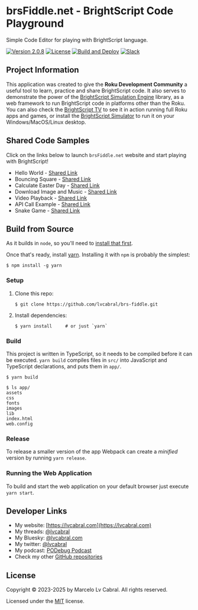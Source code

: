 # brsFiddle.net - BrightScript Code Playground

Simple Code Editor for playing with BrightScript language.

[![Version 2.0.8](https://img.shields.io/badge/Version-2.0.8-blue.svg?logo=github)](https://github.com/lvcabral/brs-fiddle/releases/tag/v2.0.8)
[![License](https://img.shields.io/github/license/lvcabral/brs-fiddle?logo=github)](./LICENSE)
[![Build and Deploy](https://github.com/lvcabral/brs-fiddle/actions/workflows/build-github.yml/badge.svg)](https://github.com/lvcabral/brs-fiddle/actions/workflows/build-github.yml)
[![Slack](https://img.shields.io/badge/Slack-RokuCommunity-4A154B?logo=slack)](https://join.slack.com/t/rokudevelopers/shared_invite/zt-4vw7rg6v-NH46oY7hTktpRIBM_zGvwA)

## Project Information

This application was created to give the **Roku Development Community** a useful tool to learn, practice and share BrightScript code. It also serves to demonstrate the power of the [BrightScript Simulation Engine](https://github.com/lvcabral/brs-engine) library, as a web framework to run BrightScript code in platforms other than the Roku. You can also check the [BrightScript TV](https://lvcabral.com/brs) to see it in action running full Roku apps and games, or install the [BrightScript Simulator](https://github.com/lvcabral/brs-desktop/releases) to run it on your Windows/MacOS/Linux desktop.

## Shared Code Samples

Click on the links below to launch `brsFiddle.net` website and start playing with BrightScript!

- Hello World - [Shared Link](https://brsfiddle.net?code=XQAAAAL1AQAAAAAAAABJKoLnIqZU8B3-6dP2NsOmYLl2BuS_zvKqVwuCb900INmQka2JaG6109nguctrC4j5eeejusZdPZeqN7ODPGAHtZa3CitoUr0Lzf0CNfBMe_fKYxZVbBd3SFCx2pochQ8vXiLaMlX28Cc1xvIyR03lxJtEM3BO0wVuiOYr28HsPq0Yh-7QOe8y1A-TeWsDOMOEQO0YDxB86jAP7EXurCri8pscM-e70RBruCRmIlFupFBKRsE2GneP6qIr0cz0r69DJ9xuBnscqSBt8CvQFz5haqlrzi9T-BRs4qM1qQid4peKgfvF6s9QEy9nHMwtR_YJMI-5PBvHmU0E4knAAMoNG-Sy1UydLH0sb8RiwTn9IajExgUnwz89MTn5AWfJx2KPUY5QPhpAyFDZnR1H_-j54Fw)
- Bouncing Square - [Shared Link](https://brsfiddle.net?code=XQAAAAJLCgAAAAAAAABJKobnoc8U-fMC7Yn0OmySA8M8XeYQjA-xlBhDmgkQqkyZorrnH8Z2n9OanRbQbS6T-zM3qPN3QH8Fzgr6UPhr5Cbo3rvloawPAr6qehd0XS8TPatky3-TLgFN_hIhDiNkxNg8livrXExKPdBlI1StdF_-qAzOZT6wC1xPKIJj2Sq8hKcRoNJYYH0Bc7y3vXJ1DTvcu9rAqps0k11Aj4tW_J_zSAHhhHD-zHJJTz1lYapWSGrBQHbhn5SMHQViWFzHfVMyo1Pxz8LUAjiUUHgtkOGpX14MRpCMTM85PbPhb8-KbGtaD4y6zaZgy7Q4zS8vtTxZ9QGHO1gsyGNWb01plO7Lk61lg9c6jOrKT4lJtn7mQme28XpLj5TQrGUbXGdw5lKu7TamErtcuypOxuBSMXVi9i_Ti874POAyL47IK7O5ZaBhBO1p5L2A6iQr6j1qzdmfd8N_9ZumCfxhd9XPg69t8sihYQVvI2vORW5vW_vxKQaDPlkjPyTdQtA903T2ZDiyKVXPpfElWsIntZqXdfg9aY0iXeyCV89LXf69WTkge8D4_dOPH8-ia5myHAXNyxi54k9qKwnkgpCDXTpTRdWB8AO_HuDn6AG5mddseP0uuDjZjbcYpwJRBBC5KJ4ocj8rH_bi5ZLCzRa9ryVdyrHwrDOpdwPRiUWsT7Cr9VEUuSPRctUp1amgHbIJKhLTTohiq3TvRAlItkP98bQhC5M_yTMnIyVjZsLrQWb5Q9MAa2VdwByE-pf4b3OF-SeGw5j-K7TOebCGz0yRNnF6zMHgUMPVYhRi9zNU5Mw_avQ0dCXMxtv9oU2_uKzkB0RCOMM6qJGSnTa4a6B0w8D_LbgLUNdbjVlAZCLpOPBl2DhR4VsV0R2zWlA5jqamY7wSeZb-CSsOdRJv30dXmt3bOKc__nYH8rYRcMlAZb4sT4aesdDh5Yx5bsWEGBjWV2Ojp34muGPJbVlkbhWOw0p0aip4dJ-jL9HfaO8zG_blhNCMsANapZ0VonnO1JaDR7cxeQeUDDpcskFPIu2DlIhLzQnGVFRRXUvU8UK97RQ0np_NQ8SUjcAoiMUNlA0HKjK3d06BKaALQwDwPGpCa1I2CksgPBrCt9f1H7csg_qmE-Bx79R0rehOLmorl_iiROXh0riaYyQlXnGwRR8K9lZJ-NU5iq6zaol5GjfdB5JRhWmzqVWFlOw9cvgI9KcWoCD5j5R1zINYsJVeMdQwLYc-LdEBfziGqS6HAyB-2fZoN_8u9gPwdI-kaKx8SCMHyiPOIhX1xk6DlY85qrLxL0LQJKf--0bS)
- Calculate Easter Day - [Shared Link](https://brsfiddle.net?code=XQAAAAL2AwAAAAAAAABJKoUDU-eVDQnCIwGjL4bXrsOaRoDR7xUg7l7ATcAP2V7HvXEvU9p3zuMqYelSIckyYmoqSzPiR_yIJT_knVClROMTQ8ImmKudAnIwKv8WYKGGonwzgVUmLT0867k3otq0ZPQoV5mwSO1oRHzkHjvNCtuBfDH5wrogZOua4KltHWcJnxjl0B9yg82onvoaeBER6jlz1JgQoTBNQl7ZhTg01AoX450nozCe3nyd0BBXDG2it0PHgOg1UILanj2fdpsXuTi8BM14Vj9mmKhiaSk614HkwdEuWIhooOB_d9wRox3XJg21lF7OXupqgZBzZh3hAQa8MUqzSmpVX4dWe9FHkscztF0jbIc7gwmoUyOubjzcRA_3rZuM1AkQr4W4PMq_J63oF4el0DxVbFEbXK5h8stU078VCa_b9Ydi0OMsUY5I_o74zSN9SPD2pmojZTs6Fyh8Eo1vSsd3F_abdPvrOnxkKH1yCt59zo5zpVN144ihVYtaVE8MTZQc66is7A0GXfCNt7Ud592YNxSujFrQST2srrBxR6psz9xPdYhQBQd_ZzkK1J7ctVqHzfBM2tQNkn1Gp2-zBlaLjo1dlJ9Hj3zpcGK6N1VcUF7ptImWf0n2QvcTvo45Ml04CLN7WyNnyMPMBZkIEJAb3dyFwMVQNssvtncDGuAtsf2yxt4O9tjbAehdO-KOw9NXPKXiGQ1mUS7_PoudiVgThfqSrk20LX2fpdJ0Bc3QmeEhWzzOqrcri_-4fOLE)
- Download Image and Music - [Shared Link](https://brsfiddle.net?code=XQAAAAIUCAAAAAAAAABJKoZks356PC5-IHrZfmGQ8eGIRvcmRs_p9r7aWybLJpMGt46qR_IitMkZgQOXSyUs6_t0d7NTwY26Vgtj-dPE5mUbwQMm-Am79XVMWJWHCFwsyYQ_Y3oqnHZBqAy9G5L5zBSOmhdOHDguluGUeWhu91d8EV6G4yVQtwYLpXxh17E07NYq8TjVusNvH92pf7eswzArTWNpoCbcN9qaMx45oHd7-P_58Bos9UusQjcVrsVmrldmykRnnou3FbayGcOgbpDUpxAgRn0848H3dWPND9xR71ivk_POMSQ4YjJ5ai-lia9yWik0WLLTNF-EmmdR54CEzcs21UVPq3FbrDVbKciu-my1xp8BWX7bYSbyK5IVEN_quzDdTw8jJ5xqIzCrLW24bbMFqfmlJoMUD6G0vx1l2Au1s6wFxPjOzyMsaDBDkZUDoML1prySkMX-2jaCAuF85xBwP54gyXtnWwWcLhT0x0nW2OsPy3myCwXJOcHLZ6menBBJ6UPu9NT6kTYx_8MQCSgaJm70UXRyjHBn42jZJo5TVbAVNsUwyzOngSd1FTiddLbOi6ozqqfowI0CgjGvd_TePqrhqbxXIaNkOAJoVUwNoISK1MYVgtJ5-CH-8cB2yQ6jrH0eex2jNgANmt4Z7Krnijd45RW-LXhFywIXvPUH-0jiXkmPehZITcTRp6tNKhxflYRIhwTECgHXReAXjujefKhWrBFufYrBiSLnp_Pa_7207v65uGdTUhNgtbkBQPUR1oDqpt9cJuQVVh-BYsS6wQtyO4QGvq0lG4UXv-U1A5tRbVgVv5QOpP2Ei3e7chwI4li2UrCAbozYxSXFDiWpdyeAsF6Qm64AdGQRFVBbkwajYIiWMQ9M643HMJ0x7brpql8RsPju6aVFOtP7boGtE0x9Y2FDwZ6Db7V9Mptr6iKJikz75jl4puc74V3cMHIFVYys4a4hVvDehJQwl9k3ZFPYdgwyZZOJngvnk8PVmJ58zprzKppFZKpJNPIFF5D5aRxvZhtZD-4uFlvZHeNMciht7r9trgbeg9HlN3HrO01MY_Hx6Vctyb4dKSU-rLY6-c3LZ4svWRl_99B2rhZy2gspSCr7Rsl90hB9LuY-SKN0P-N9NHKeV2oN5py9G_mrI9lgaz-YG2DroUIHSeylM1-3RATubtAedQNC8JaCKHYvIlVfhh8hrf_0rKGK)
- Video Playback - [Shared Link](https://brsfiddle.net?code=XQAAAAKFCwAAAAAAAABJKoMEctQVA_KNxcJsyZIw6RPoDjQ_MdNwTPGE_XLvjlB9B-6gIuLmF4Td3l3-Kt6fIvIMdTjOlDst0D9jr9X9yNGWY2H7eS9y6gtiOnrdnqT45_QxjMYFkNUnf26bowFWckmvgv13e45EbPiZE4wlfcZ33khTunkjAoBnh5NM-W52tuNnUfzqVGSQ7H5TcZZS0E2yr_IrNV6SCSX-Ia_xxQyYSAHCDcQWgGWQVkViwBZIEzlPxmAkII1Cw9_oQczW6x2E9ZmFK8B5MZY4AA4SNYWjgjDS4wV9wuzJ-ROWmKGpOZYX6C4oiF2RtT9vV3o2INsZDDkkX8jisRELhyZWYNTB-bVQ6vJFfiAyj5US4LnU83HvlwrwTckDIw82RwC6xNsYXbVXEjssqzapSIcvOJ4An6OtS9LMwLo6NDoEzbVn9ragRlGJrzEhcdj42q1CAA_TraFyfMrAQDZPBgUUEO2QFJkTt4qCqHOYhuccy9C3fAC1CPWY0r2S2REuuMLsr1SLf7bjpVRkbp8QHgOylIx26xBzF8BIrgLpGr06eUntrN39wZ459MKkXDOzMTQ2ZVCsix-4EzAMr5wQdv1xIV40iE6CHCws1r-wVrMYqmjr9CrcQHQDcp0LjW7PSySzcNdFV6kTxQui_IIrposuHA5uK2h2X6YpOxZ3nt7iNaJDnWzkRAc5oxYl7mmFZq3qtOIllvMUAij2OWgXrsQHW1-Dn_xpj1eUqaIFnju6E3IgTawMiNkhPd1UoAkOv4zTi5Hp6Lxi3OKWUuzIskv8LIN9or2lTGTvN2ZoH3_AgDRGi2vyxaddOYwQ2MI2v-jS00oP4jhroFbvfLwS0jFRDdREwZ-5D-aV_cLQaT2d8jCHO-dXFjsP7_9ueXAaF2zxlydeoAMrvAyPzhjhAmIzhHr4zLp4lofOPF_uh7Gr7mOM-tVIpuq5vD3UVqHrIyV2NEBHqQU3blvg1ij74M0iBZptn33jJWizOzhEj_eOnRGTAGAL_c1BWGHAgb3iA0umkHxPtyYH71EwlGn8cBzwuenpKKy7KqFZdDGfHyauSykJpOTpy7iD0gHXRyd60IJFtHIMekbAPP04XXd5MC23znTJ6uQklDVdJI_RmruWConV9sMGhjlDYRZvRf6_hSTz7qZaXbQldJwhd7wnsEKt1fpgbmyqC8y9q4cBjzex2g1MSViyJFILDLgKvmwIgFKSb1HZE0qu0dJ2erjsPeVS5sDy-K5SOjVW54Ual6ThT5vY4-DMV8HX_MYE2TEhEYBm7t1ef2hZ-NZ6sQK5GMmInD__zFrHQA)
- API Call Example - [Shared Link](https://brsfiddle.net?code=XQAAAAKDEAAAAAAAAABJKotFIyJTtYn-qlq_R7JJF5alJytQ-ukFasPfytMYIZwnWfTlg9zXrp5bJJXqfYTKfzTV47CRJDpi3IcBcVXiHNSMn59_J7Qhs7_oXHNpJn-txA-iu3s-jGt5ear9zuwGQkCafWzHJg-q_pGp-kDavfBiSjDJJvwVeOsi_H9PW0Bhxoywsc9eABYR9Gw7re5gGWQDnwbigwhWCwnEQ-3BE6550fjnLdGODDiPY5pNZdOTPd01CLJnquhAdDZy8MgPc-jqAkO0VARvVr5Kysy7qSygtw_V_mNFs5gMw7qXbWu0tTao9ePNZZH78dgFAQSKnqZoq7_S3lUtux3c2bkMbpzT2if20fJ420fVVuT5gAwBOVGbDLvn7jtx0W7sUs6ovhSgI_0qBgwViCLjy-QuZ_Ca5QFkfRXLxWhOv9kE4AWLruPpdT5u9qFmzruBqzF_Tl8KcWHaT5lqFyqumCUoZgpADWuOsbXp_4dkKHpab1ZTFLQ3S0-DzrLz0A8QFYmUCdC4omGp63s80wbG9ei3WqDOqy-2sEkJAJYwcTXe12QPrDpHrf6Ov8pLbWwzDCr5gBqigE2PF7ISXQYr6iZfyhoHHgXS2vMO1BHHHNXV2kwrUmHzGSz2xOHfLDXb_pApUAtBCWcujidCf1UyDcyfItdcxfIkV0iQEUw9mAOXvtQGh0NSEvc8EcW6kT8EJvCDA9BXHnxCaD-cpvbR60bGvWW4XGO90TN32nHDFdbbYAXnlsi9tWgLtYbKdcX6q1VtfKV9raIU-VYAUXczq0w2Y_CKNknBAvmtufo2g7rBH9Wa5K1L91W4sdZ5ZMG0IsJkW4nX44HVzDo-rfcQqPG2-8yR78T29EVx26qVAqbi2lRxhPdGlDZR3du6lg0wBGbKB2-KRXPdShgN8CoTRsrs3mSmJXFgWa23P9ovO4W_vmbex4xjMOSJafbP9Q6nK4rltS5f6njXiAG-t5JtBT7y0dx6_WXBwDOTHdhBocrEFMdAoDVHoec6_ILiiKdbYhcMU7pQzjneBiGPgXhTnBXVTDx7vfYUB8b_AgzqT366V_tAHwIvl7BBBkN1L1FoH2CUD9PhkR7r4QHN4hfgZ3n7Ng9qI2pVilgfgcq_KEWR3FB8KNdns1J50W7SYuZ1WA8PMopCNZYevDeSZDOlIXAv01MztGsayTeVbQFeF7aTLC9uUMibiBpEJHVPVncfQyvRRiWvB0mJf3fQanGcuR_Tt9KTxxZl46jrFmY1iuT_pOWytLwuix53ko01X1gcRRXQAZpC1as7IHO9hFVI7VKGRII7Qc1aMLGMUln6PtTTNWzGwU8bQVFco_7BBiDghblJ6JmBd6PCOKZT_cQWMc5i2BdWLAxh3dr0Yq2GsNHPh1iATvPSBH71oKIdiur2N0gQMdrGxKKwrZLxzsUX_5CVDO4JLIWMITEtSYwAAXTeJ0gnBQoATVGO7xf5G58pr3jkRKk1NfdkzcU7rqSNuGEvyRfRqJC-fjgTwURUDEm7VGJ0J1Gapyw6X3tP92V9jyfpCtS4pKAIk-qV_xOSDaM03nAQPPN2cLsVY72yUV-AiZrrDxcrpLkvUysqGfGQybUYmZhjxabohC8tRvO-OAH2AphQiUzEo5gw-MMpfiwoeEh3j1HaufaHffpBRX-SK4RnJS7g-za4cwwGKOCoI8WKYpv-U8IrPIPEr7F8uxyqbWa85-CXJ5_f0VEjOy16XQ5gOc6ZxZfF57GF8spiEY4RqB1V3SMiSj3doH8-IGFw4ND5GVlct5AKf-KBb7hgWRJ41jA4xnl6QYIFS3iyuL3yEsWjSxLyG_XIZEE85iNZDldpBBgzgYKLxukTQUqHR6wbY3GJ9LeZcWKtOw9_Bej_WTKFbF3uUevfQfBpvpQjFTj7Kz9bkAU1ceSWBXLheGp11b8uKiTKkup-OIMWoy775O2fQ7egtANDYFUAJ2kpCtQExo62bT2Z9ahpLFHECFxJZaRqMnGCzJLPqLgdUlONKlbPKnIP__IaUaU)
- Snake Game - [Shared Link](https://brsfiddle.net?code=XQAAAALcDgAAAAAAAABJKoSlctaqcQ9tGaWSdUHrXuqR-y6_GbR6awG83rYQRcdoycHkJ8MFCvKH7gTK_vW6UgUXwXXR3errMRkkWHDAf6EtfvZhhrStj0ebMCVuI-lw2r_IMbOmR-Mp0UisKJluxhBof7Fe8gk7R-rj00p60KZMJaFUITmjx-lE5H1fW4m9pTGoVPDOxvJ0KBpdcrPdzIJZD2ONw-UcA9--COJb9DODV8pyO4e1dn32T1V2kh39SrM5VHgICzTHTsajN6_hBKsKOFc0xivTnldYZ41pbirlPTC1nKX8LjXpkHeTxvV-NWcA50XR8Wrm0Fl05rtjwL7hHumCwZc75GY1ioNTMQoe5JSDL02n0Jf0ZWEwuBleP5O_OckNjn5o0ANbhu39ZlF4TEbpst2ac0F0ad4_eQCIseeB44BgoJwBahG49-Fry-afCaVqC8qtZsvtj7AlCAyYFOPOWiSioqopcqqWTF1XGG7n7HI5Qtj6D1h6ajT9zzy_Pn6jJ7ICSdDbOFq6GP7LGjHglUF6I91yS8Vxh8NQSAZgi4PiYyZbX4uJtsDZsvjhZpFOg4tQvV5TUCtxLtQfe7Nt4SZEN-6OLJiPFMR9hME4EIyV_OfxC_T0XrPKIhduA32al5K1L6STy-ntJPYdkKWfMP3kNl82aDEwm_XCvIflp9dcY5ADxKcvOdFYqCuOyFiqKcWjV_RWI8I_sqr_p2E3cKF7sZl-9jzFCtMarZCM4sQpgyPiJkhjm7IwYFJkEMAzeiAV9BPB7on9ReUWYWIsOOA6aGbP7ZKvdw3CNsda8qImFKeYKrnoPySnBQFCxDe-26_ncaH9QQ3jKc0xzi8z0SSaZ-xYe-rvw6FFMqrKHCg2j4U4Drv-AunjhL7Rh0HjBSPkzm-tYK9GPj5xyOEaIrULWdg8kG6hu6arEfMZMbSS8b0wW44QlTr2l4YzC-wuzRbtmBzxn04f5thX0rHxgUR9GpRvNgQnob1-_pG2phYoezVKaIbFoa2VEp6cQZYGgJxW-4VHGmL_ofJG7taOYjjq04EmhVKm7c21z2JPnOTk31qeEd4ZqHMWVomSPDmVHAvVt-RM9_rda71zSdVrgrNIabT9sFTfFfgUFbpo5JyDASVJ3_w7fLFH7zTIX_kNoWg1WQXnAeay5P-_Hg3LzmnzmT72qolkQKwYzDCYO5RgcrKYc9QfVGDuZwmo9r_tGpvNgTX5ffCa4a_kAL-fGWb6O6gz_lloYvQEM4WHB8d9ZNR-U3jZ4DWRAZHsmeIHdKttU5pPlE-CDrTQAkZMdlReNxWHE-5m2nCp2hfwgUvUKhBai9u34OSoPAd3rE1yePxiy-AVOV0OZUtiA2109a25frwbDLYRg2-lJRSGEzf9kadWrhL90pr52yZcjlBMUAaElB5TtQDJkvejpr0pA3-BJXK2kNK-NNisss1SzCR25FxCzrmiRUHRLInLpNoLk-CxzFAkbjHySCsXXnNp6gtXD3Cm82m8P2kl-ts6QTXhf4rHCcNtUfwYZPWLehVEZtfRgfm-HhI)

## Build from Source

As it builds in `node`, so you'll need to [install that first](https://nodejs.org).

Once that's ready, install [yarn](https://yarnpkg.com).  Installing it with `npm` is probably the simplest:

```shell
$ npm install -g yarn
```

### Setup

1. Clone this repo:

   ```shell
   $ git clone https://github.com/lvcabral/brs-fiddle.git
   ```

2. Install dependencies:

    ```shell
    $ yarn install     # or just `yarn`
    ```

### Build

This project is written in TypeScript, so it needs to be compiled before it can be executed. `yarn build` compiles files in `src/` into JavaScript and TypeScript declarations, and puts them in `app/`.

```shell
$ yarn build

$ ls app/
assets
css
fonts
images
lib
index.html
web.config
```

### Release

To release a smaller version of the app Webpack can create a *minified* version by running `yarn release`.

### Running the Web Application

To build and start the web application on your default browser just execute `yarn start`.

## Developer Links

- My website: [https://lvcabral.com](https://lvcabral.com)
- My threads: [@lvcabral](https://www.threads.net/@lvcabral)
- My Bluesky: [@lvcabral.com](https://bsky.app/profile/lvcabral.com)
- My twitter: [@lvcabral](https://twitter.com/lvcabral)
- My podcast: [PODebug Podcast](http://podebug.com)
- Check my other [GitHub repositories](https://github.com/lvcabral)

## License

Copyright © 2023-2025 by Marcelo Lv Cabral. All rights reserved.

Licensed under the [MIT](LICENSE) license.
